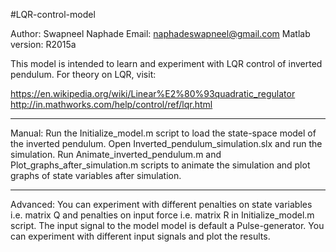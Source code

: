 #LQR-control-model

Author: Swapneel Naphade
Email: naphadeswapneel@gmail.com
Matlab version: R2015a

This model is intended to learn and experiment with LQR control of inverted pendulum. For theory on LQR, visit: 

https://en.wikipedia.org/wiki/Linear%E2%80%93quadratic_regulator
http://in.mathworks.com/help/control/ref/lqr.html
*************************************************
Manual:
Run the Initialize_model.m script to load the state-space model of the inverted pendulum.
Open Inverted_pendulum_simulation.slx and run the simulation.
Run Animate_inverted_pendulum.m and Plot_graphs_after_simulation.m scripts to animate the simulation and plot graphs of state variables after simulation.
*************************************************
Advanced:
You can experiment with different penalties on state variables i.e. matrix Q and penalties on input force i.e. matrix R in Initialize_model.m script.
The input signal to the model model is default a Pulse-generator. You can experiment with different input signals and plot the results.

